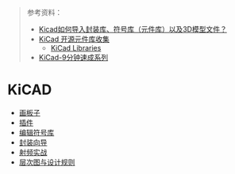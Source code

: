 > 参考资料：
>
> - [Kicad如何导入封装库、符号库（元件库）以及3D模型文件？](https://jrhar.blog.csdn.net/article/details/123115163?spm=1001.2101.3001.6650.3&utm_medium=distribute.pc_relevant.none-task-blog-2%7Edefault%7ECTRLIST%7Edefault-3-123115163-blog-89856806.pc_relevant_default&depth_1-utm_source=distribute.pc_relevant.none-task-blog-2%7Edefault%7ECTRLIST%7Edefault-3-123115163-blog-89856806.pc_relevant_default&utm_relevant_index=6)
> - [KiCad 开源元件库收集](http://bbs.eeworld.com.cn/thread-1161523-1-1.html)
>   - [KiCad Libraries](https://kicad.github.io/)
> - [KiCad-9分钟速成系列](https://www.bilibili.com/video/BV12J411z7j7?spm_id_from=333.337.search-card.all.click)

# KiCAD

- [画板子](./画板子.md)
- [插件](./插件.md)
- [编辑符号库](./编辑符号库.md)
- [封装向导](./封装向导.md)
- [射频实战](./射频实战.md)
- [层次图与设计规则](./层次图与设计规则.md)


